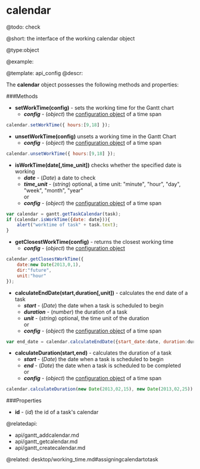 calendar
=============

@todo:
	check 


@short:
	the interface of the working calendar object

@type:object

@example:


@template:	api_config
@descr:

The **calendar** object possesses the following methods and properties:

###Methods

- **setWorkTime(config)** - sets the working time for the Gantt chart
	- **_config_** - (*object*) the [configuration object](api/gantt_setworktime.md#configurationobjectproperties) of a time span
~~~js
calendar.setWorkTime({ hours:[9,18] });
~~~
- **unsetWorkTime(config)** unsets a working time in the Gantt Chart
	- **_config_** - (*object*) the [configuration object](api/gantt_unsetworktime.md#configurationobjectproperties) of a time span
~~~js
calendar.unsetWorkTime({ hours:[9,18] });
~~~
- **isWorkTime(date[,time_unit])** checks whether the specified date is working 
	- **_date_** - (*Date*)	a date to check
	- **_time_unit_** - (*string*)	optional, a time unit: "minute", "hour", "day", "week", "month", "year"<br>
    or
	- **_config_** - (*object*) the [configuration object](api/gantt_isworktime.md#configurationobjectproperties) of a time span
~~~js
var calendar = gantt.getTaskCalendar(task);
if (calendar.isWorkTime({date: date})){
    alert("worktime of task" + task.text);
}
~~~
- **getClosestWorkTime(config)** - returns the closest working time
	- **_config_** - (*object*)	the [configuration object](api/gantt_getclosestworktime.md#configurationobjectproperties)
~~~js
calendar.getClosestWorkTime({
    date:new Date(2013,0,1), 
    dir:"future", 
    unit:"hour"
});
~~~
- **calculateEndDate(start,duration[,unit])** - calculates the end date of a task
	- **_start_** - (*Date*) the date when a task is scheduled to begin
	- **_duration_** - (*number*) the duration of a task
	- **_unit_** - (*string*) optional, the time unit of the duration<br>
    or
	- **_config_** - (*object*) the [configuration object](api/gantt_calculateenddate.md#configurationobjectproperties) of a time span
~~~js
var end_date = calendar.calculateEndDate({start_date:date, duration:duration});
~~~
- **calculateDuration(start,end)** - calculates the duration of a task 
	- **_start_** -  (*Date*) the date when a task is scheduled to begin
	- **_end_**	- (*Date*) the date when a task is scheduled to be completed<br>
    or
	- **_config_** - (*object*) the [configuration object](api/gantt_getclosestworktime.md#configurationobjectproperties) of a time span
~~~js
calendar.calculateDuration(new Date(2013,02,15), new Date(2013,02,25));
~~~

###Properties

- **id** - (*id*) the id of a task's calendar 

@relatedapi:
- api/gantt_addcalendar.md
- api/gantt_getcalendar.md
- api/gantt_createcalendar.md

@related:
desktop/working_time.md#assigningcalendartotask